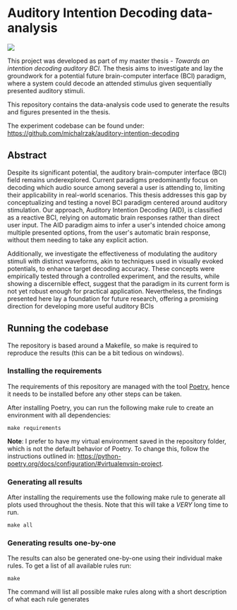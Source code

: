 # Auditory Intention Decoding data-analysis

<a target="_blank" href="https://cookiecutter-data-science.drivendata.org/">
    <img src="https://img.shields.io/badge/CCDS-Project%20template-328F97?logo=cookiecutter" />
</a>

This project was developed as part of my master thesis - _Towards an intention decoding auditory BCI_. The thesis aims
to investigate and lay the groundwork for a potential future brain-computer interface (BCI) paradigm, where a system
could decode an attended stimulus given sequentially presented auditory stimuli.

This repository contains the data-analysis code used to generate the results and figures presented in the thesis.

The experiment codebase can be found under: <https://github.com/michalrzak/auditory-intention-decoding>

## Abstract

Despite its significant potential, the auditory brain-computer interface (BCI) field remains underexplored. Current paradigms predominantly focus on decoding which audio source among several a user is attending to, limiting their applicability in real-world scenarios. This thesis addresses this gap by conceptualizing and testing a novel BCI paradigm centered around auditory stimulation. Our approach, Auditory Intention Decoding (AID), is classified as a reactive BCI, relying on automatic brain responses rather than direct user input. The AID paradigm aims to infer a user's intended choice among multiple presented options, from the user's automatic brain response, without them needing to take any explicit action.

Additionally, we investigate the effectiveness of modulating the auditory stimuli with distinct waveforms, akin to techniques used in visually evoked potentials, to enhance target decoding accuracy. These concepts were empirically tested through a controlled experiment, and the results, while showing a discernible effect, suggest that the paradigm in its current form is not yet robust enough for practical application. Nevertheless, the findings presented here lay a foundation for future research, offering a promising direction for developing more useful auditory BCIs

## Running the codebase

The repository is based around a Makefile, so make is required to reproduce the results (this can be a bit tedious on
windows).

### Installing the requirements

The requirements of this repository are managed with the tool [Poetry](https://python-poetry.org/), hence it needs to be
installed before any other steps can be taken.

After installing Poetry, you can run the following make rule to create an environment with all dependencies:

```
make requirements
```

**Note**: I prefer to have my virtual environment saved in the repository folder, which is not the default behavior of
Poetry. To change this, follow the instructions outlined
in: <https://python-poetry.org/docs/configuration/#virtualenvsin-project>.

### Generating all results

After installing the requirements use the following make rule to generate all plots used throughout the thesis. Note
that this will take a _VERY_ long time to run.

```
make all
```

### Generating results one-by-one

The results can also be generated one-by-one using their individual make rules. To get a list of all available rules
run:

```
make
```

The command will list all possible make rules along with a short description of what each rule generates
